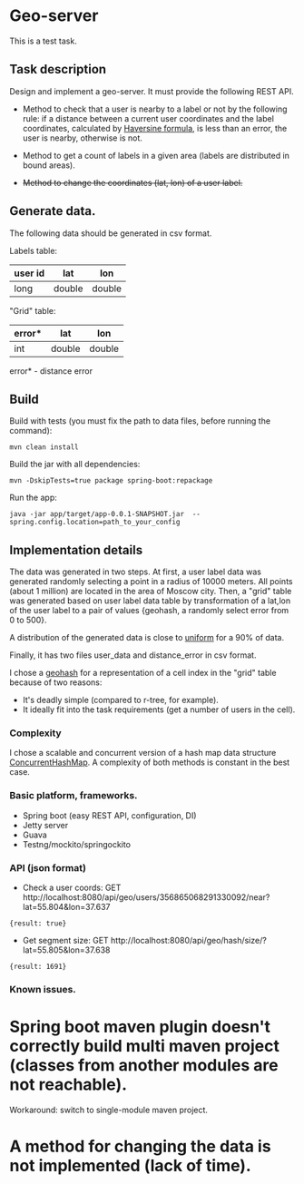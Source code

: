 # Geo-server

This is a test task.

## Task description

Design and implement a geo-server. It must provide the following REST API.

* Method to check that a user is nearby to a label or not by the following rule:
if a distance between a current user coordinates and the label coordinates, calculated by [Haversine formula](https://en.wikipedia.org/wiki/Haversine_formula),
is less than an error, the user is nearby, otherwise is not.

* Method to get a count of labels in a given area (labels are distributed in bound areas).

* ~~Method to change the coordinates (lat, lon) of a user label.~~

## Generate data.

The following data should be generated in csv format.

Labels table:

user id      | lat    | lon
------------ | ------ | -------
 long        | double | double

"Grid" table:

error*       | lat    | lon
------------ | ------ | -------
 int         | double | double

error* - distance error

## Build

Build with tests (you must fix the path to data files, before running the command):
```
mvn clean install
```

Build the jar with all dependencies:
```
mvn -DskipTests=true package spring-boot:repackage
```

Run the app:
```
java -jar app/target/app-0.0.1-SNAPSHOT.jar  --spring.config.location=path_to_your_config
```

## Implementation details

The data was generated in two steps.
At first, a user label data was generated randomly selecting a point in a radius of 10000 meters. All points (about 1 million) are located in the area of Moscow city.
Then, a "grid" table was generated based on user label data table by transformation of a lat,lon of the user label to a pair of values {geohash, a randomly select error from 0 to 500}.

A distribution of the generated data is close to [uniform](https://github.com/sherman/geo-server/blob/master/data/distribution_90.png) for a 90% of data.

Finally, it has two files user_data and distance_error in csv format.

I chose a [geohash](https://en.wikipedia.org/wiki/Geohash) for a representation of a cell index in the "grid" table because of two reasons:
* It's deadly simple (compared to r-tree, for example).
* It ideally fit into the task requirements (get a number of users in the cell).

### Complexity

I chose a scalable and concurrent version of a hash map data structure [ConcurrentHashMap](https://docs.oracle.com/javase/8/docs/api/java/util/concurrent/ConcurrentHashMap.html).
A complexity of both methods is constant in the best case.

### Basic platform, frameworks.
* Spring boot (easy REST API, configuration, DI)
* Jetty server
* Guava
* Testng/mockito/springockito

### API (json format)

* Check a user coords: GET http://localhost:8080/api/geo/users/356865068291330092/near?lat=55.804&lon=37.637
```
{result: true}
```

* Get segment size: GET http://localhost:8080/api/geo/hash/size/?lat=55.805&lon=37.638
```
{result: 1691}
```

### Known issues.

# Spring boot maven plugin doesn't correctly build multi maven project (classes from another modules are not reachable).
Workaround: switch to single-module maven project.

# A method for changing the data is not implemented (lack of time).





